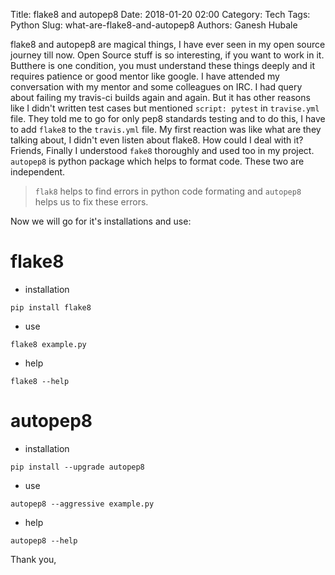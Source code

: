 Title: flake8 and autopep8
Date: 2018-01-20 02:00
Category: Tech
Tags: Python
Slug: what-are-flake8-and-autopep8
Authors: Ganesh Hubale

flake8 and autopep8 are magical things, I have ever seen in my open source journey till now. Open Source stuff is so interesting, if you want to work in it. Butthere is one condition, you must understand these things deeply and it requires patience or good mentor like google. I have attended my conversation with my mentor and some colleagues on IRC. I had query about failing my travis-ci builds again and again. But it has other reasons like I didn't written test cases but mentioned `script: pytest` in `travise.yml` file. They told me to go for only pep8 standards testing and to do this, I have to add `flake8` to the `travis.yml` file. My first reaction was like what are they talking about, I didn't even listen about flake8. How could I deal with it?
Friends, Finally I understood `fake8` thoroughly and used too in my project. `autopep8` is python package which helps to format code. These two are independent.

> `flak8` helps to find errors in python code formating and `autopep8` helps us to fix these errors.

Now we will go for it's installations and use:

# flake8

- installation
```
pip install flake8
```
- use
```
flake8 example.py
```
- help
```
flake8 --help
```

# autopep8
- installation
```
pip install --upgrade autopep8
```
- use
```
autopep8 --aggressive example.py
```
- help
```
autopep8 --help
```

Thank you,
